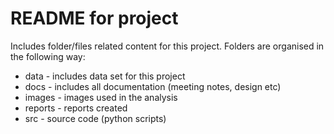 # README for project 
Includes folder/files related content for this project. Folders are organised in the following way:
* data - includes data set for this project 
* docs - includes all documentation (meeting notes, design etc)
* images - images used in the analysis
* reports - reports created 
* src - source code (python scripts)
